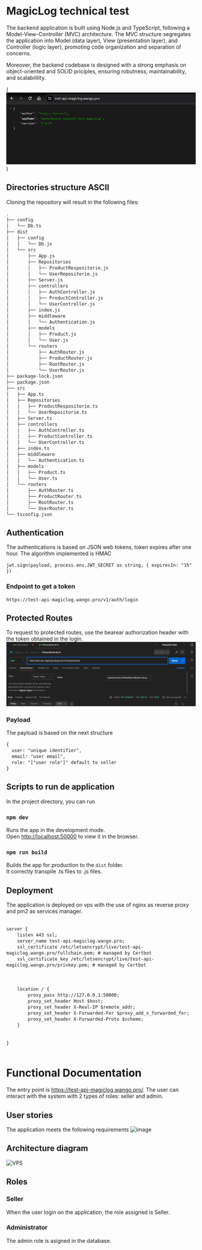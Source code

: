 # MagicLog technical test

The backend application is built using Node.js and TypeScript, following a Model-View-Controller (MVC) architecture. The MVC structure segregates the application into Model (data layer), View (presentation layer), and Controller (logic layer), promoting code organization and separation of concerns.

Moreover, the backend codebase is designed with a strong emphasis on object-oriented and SOLID priciples, ensuring robutness, maintainability, and scalabilility.

(![alt text](image.png))

## Directories structure ASCII

Cloning the repository will result in the following files:

```
.
├── config
│   └── Db.ts
├── dist
│   ├── config
│   │   └── Db.js
│   └── src
│       ├── App.js
│       ├── Repositories
│       │   ├── ProductRespositorie.js
│       │   └── UserRepositorie.js
│       ├── Server.js
│       ├── controllers
│       │   ├── AuthController.js
│       │   ├── ProductController.js
│       │   └── UserController.js
│       ├── index.js
│       ├── middleware
│       │   └── Authentication.js
│       ├── models
│       │   ├── Product.js
│       │   └── User.js
│       └── routers
│           ├── AuthRouter.js
│           ├── ProductRouter.js
│           ├── RootRouter.js
│           └── UserRouter.js
├── package-lock.json
├── package.json
├── src
│   ├── App.ts
│   ├── Repositories
│   │   ├── ProductRespositorie.ts
│   │   └── UserRepositorie.ts
│   ├── Server.ts
│   ├── controllers
│   │   ├── AuthController.ts
│   │   ├── ProductController.ts
│   │   └── UserController.ts
│   ├── index.ts
│   ├── middleware
│   │   └── Authentication.ts
│   ├── models
│   │   ├── Product.ts
│   │   └── User.ts
│   └── routers
│       ├── AuthRouter.ts
│       ├── ProductRouter.ts
│       ├── RootRouter.ts
│       └── UserRouter.ts
└── tsconfig.json
```

## Authentication

The authentications is based on JSON web tokens, token expires after one hour. The algorithm implemented is HMAC

```
jwt.sign(payload, process.env.JWT_SECRET as string, { expiresIn: "1h" })
```

### Endpoint to get a token

```
https://test-api-magiclog.wango.pro/v1/auth/login
```

## Protected Routes

To request to protected routes, use the bearear authorization header with the token obtained in the login.
![alt text](image-1.png)

### Payload

The payload is based on the next structure

```
{
  user: "unique identifier",
  email: "user email",
  role: "["user role"]" default to seller
}
```

## Scripts to run de application

In the project directory, you can run

### `npm dev`

Runs the app in the development mode.\
Open [http://localhost:50000](http://localhost:5000) to view it in the browser.

### `npm run build`

Builds the app for production to the `dist` folder.\
It correctly transpile .ts files to .js files.

## Deployment

The application is deployed on vps with the use of nginx as reverse proxy and pm2 as services manager.

```

server {
    listen 443 ssl;
    server_name test-api-magiclog.wango.pro;
    ssl_certificate /etc/letsencrypt/live/test-api-magiclog.wango.pro/fullchain.pem; # managed by Certbot
    ssl_certificate_key /etc/letsencrypt/live/test-api-magiclog.wango.pro/privkey.pem; # managed by Certbot



    location / {
        proxy_pass http://127.0.0.1:50000;
        proxy_set_header Host $host;
        proxy_set_header X-Real-IP $remote_addr;
        proxy_set_header X-Forwarded-For $proxy_add_x_forwarded_for;
        proxy_set_header X-Forwarded-Proto $scheme;
    }


}


```

# Functional Documentation

The entry point is https://test-api-magiclog.wango.pro/. The user can interact with the system with 2 types of roles: seller and admin.

## User stories

The application meets the following requirements
![image](https://github.com/SergioSerranoDv/marketplace-frontend-test/assets/93232800/205154f1-ed49-4fe2-8946-93e5726c9060)

## Architecture diagram

![VPS](https://github.com/SergioSerranoDv/marketplace-frontend-test/assets/93232800/45591b86-25ed-4093-a16b-f7b1bb58f6c7)

## Roles

### Seller

When the user login on the application, the role assigned is Seller.

### Administrator

The admin role is asigned in the database.
